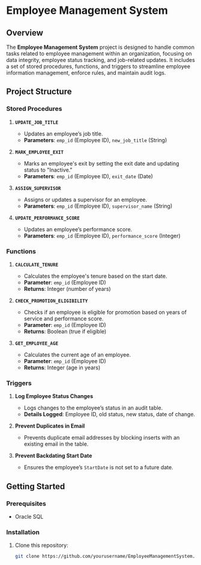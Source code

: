 # Employee Management System

## Overview
The **Employee Management System** project is designed to handle common tasks related to employee management within an organization, focusing on data integrity, employee status tracking, and job-related updates. It includes a set of stored procedures, functions, and triggers to streamline employee information management, enforce rules, and maintain audit logs.

## Project Structure

### Stored Procedures
1. **`UPDATE_JOB_TITLE`**
   - Updates an employee’s job title.
   - **Parameters**: `emp_id` (Employee ID), `new_job_title` (String)

2. **`MARK_EMPLOYEE_EXIT`**
   - Marks an employee's exit by setting the exit date and updating status to "Inactive."
   - **Parameters**: `emp_id` (Employee ID), `exit_date` (Date)

3. **`ASSIGN_SUPERVISOR`**
   - Assigns or updates a supervisor for an employee.
   - **Parameters**: `emp_id` (Employee ID), `supervisor_name` (String)

4. **`UPDATE_PERFORMANCE_SCORE`**
   - Updates an employee’s performance score.
   - **Parameters**: `emp_id` (Employee ID), `performance_score` (Integer)

### Functions
1. **`CALCULATE_TENURE`**
   - Calculates the employee's tenure based on the start date.
   - **Parameter**: `emp_id` (Employee ID)
   - **Returns**: Integer (number of years)

2. **`CHECK_PROMOTION_ELIGIBILITY`**
   - Checks if an employee is eligible for promotion based on years of service and performance score.
   - **Parameter**: `emp_id` (Employee ID)
   - **Returns**: Boolean (true if eligible)

3. **`GET_EMPLOYEE_AGE`**
   - Calculates the current age of an employee.
   - **Parameter**: `emp_id` (Employee ID)
   - **Returns**: Integer (age in years)

### Triggers
1. **Log Employee Status Changes**
   - Logs changes to the employee’s status in an audit table.
   - **Details Logged**: Employee ID, old status, new status, date of change.

2. **Prevent Duplicates in Email**
   - Prevents duplicate email addresses by blocking inserts with an existing email in the table.

3. **Prevent Backdating Start Date**
   - Ensures the employee’s `StartDate` is not set to a future date.

## Getting Started

### Prerequisites
- Oracle SQL
  
### Installation
1. Clone this repository:
   ```bash
   git clone https://github.com/yourusername/EmployeeManagementSystem.git
